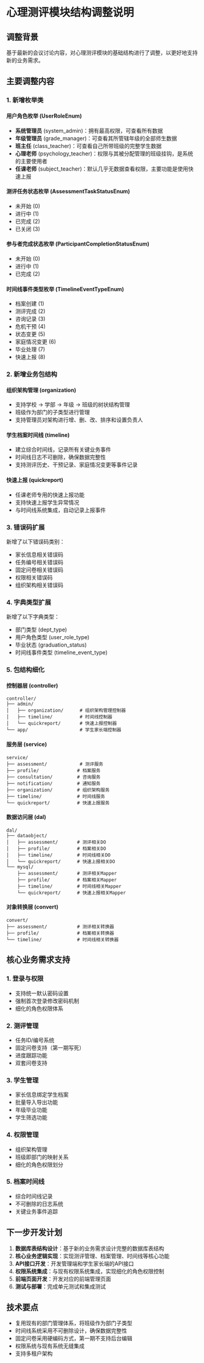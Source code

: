 # 心理测评模块结构调整说明

## 调整背景

基于最新的会议讨论内容，对心理测评模块的基础结构进行了调整，以更好地支持新的业务需求。

## 主要调整内容

### 1. 新增枚举类

#### 用户角色枚举 (UserRoleEnum)
- **系统管理员** (system_admin)：拥有最高权限，可查看所有数据
- **年级管理员** (grade_manager)：可查看其所管辖年级的全部师生数据
- **班主任** (class_teacher)：可查看自己所带班级的完整学生数据
- **心理老师** (psychology_teacher)：权限与其被分配管理的班级挂钩，是系统的主要使用者
- **任课老师** (subject_teacher)：默认几乎无数据查看权限，主要功能是使用快速上报

#### 测评任务状态枚举 (AssessmentTaskStatusEnum)
- 未开始 (0)
- 进行中 (1)
- 已完成 (2)
- 已关闭 (3)

#### 参与者完成状态枚举 (ParticipantCompletionStatusEnum)
- 未开始 (0)
- 进行中 (1)
- 已完成 (2)

#### 时间线事件类型枚举 (TimelineEventTypeEnum)
- 档案创建 (1)
- 测评完成 (2)
- 咨询记录 (3)
- 危机干预 (4)
- 状态变更 (5)
- 家庭情况变更 (6)
- 毕业处理 (7)
- 快速上报 (8)

### 2. 新增业务包结构

#### 组织架构管理 (organization)
- 支持学校 → 学部 → 年级 → 班级的树状结构管理
- 班级作为部门的子类型进行管理
- 支持管理员对架构进行增、删、改、排序和设置负责人

#### 学生档案时间线 (timeline)
- 建立综合时间线，记录所有关键业务事件
- 时间线日志不可删除，确保数据完整性
- 支持测评历史、干预记录、家庭情况变更等事件记录

#### 快速上报 (quickreport)
- 任课老师专用的快速上报功能
- 支持快速上报学生异常情况
- 与时间线系统集成，自动记录上报事件

### 3. 错误码扩展

新增了以下错误码类别：
- 家长信息相关错误码
- 任务编号相关错误码
- 固定问卷相关错误码
- 权限相关错误码
- 组织架构相关错误码

### 4. 字典类型扩展

新增了以下字典类型：
- 部门类型 (dept_type)
- 用户角色类型 (user_role_type)
- 毕业状态 (graduation_status)
- 时间线事件类型 (timeline_event_type)

### 5. 包结构细化

#### 控制器层 (controller)
```
controller/
├── admin/
│   ├── organization/      # 组织架构管理控制器
│   ├── timeline/          # 时间线控制器
│   └── quickreport/       # 快速上报控制器
└── app/                   # 学生家长端控制器
```

#### 服务层 (service)
```
service/
├── assessment/            # 测评服务
├── profile/              # 档案服务
├── consultation/         # 咨询服务
├── notification/         # 通知服务
├── organization/         # 组织架构服务
├── timeline/             # 时间线服务
└── quickreport/          # 快速上报服务
```

#### 数据访问层 (dal)
```
dal/
├── dataobject/
│   ├── assessment/       # 测评相关DO
│   ├── profile/          # 档案相关DO
│   ├── timeline/         # 时间线相关DO
│   └── quickreport/      # 快速上报相关DO
└── mysql/
    ├── assessment/       # 测评相关Mapper
    ├── profile/          # 档案相关Mapper
    ├── timeline/         # 时间线相关Mapper
    └── quickreport/      # 快速上报相关Mapper
```

#### 对象转换层 (convert)
```
convert/
├── assessment/           # 测评相关转换器
├── profile/              # 档案相关转换器
└── timeline/             # 时间线相关转换器
```

## 核心业务需求支持

### 1. 登录与权限
- 支持统一默认密码设置
- 强制首次登录修改密码机制
- 细化的角色权限体系

### 2. 测评管理
- 任务ID/编号系统
- 固定问卷支持（第一期写死）
- 进度跟踪功能
- 双套问卷支持

### 3. 学生管理
- 家长信息绑定学生档案
- 批量导入导出功能
- 年级毕业功能
- 学生筛选功能

### 4. 权限管理
- 组织架构管理
- 班级即部门的映射关系
- 细化的角色权限划分

### 5. 档案时间线
- 综合时间线记录
- 不可删除的日志系统
- 关键业务事件追踪

## 下一步开发计划

1. **数据库表结构设计**：基于新的业务需求设计完整的数据库表结构
2. **核心业务逻辑实现**：实现测评管理、档案管理、时间线等核心功能
3. **API接口开发**：开发管理端和学生家长端的API接口
4. **权限系统集成**：与现有权限系统集成，实现细化的角色权限控制
5. **前端页面开发**：开发对应的前端管理页面
6. **测试与部署**：完成单元测试和集成测试

## 技术要点

- 复用现有的部门管理体系，将班级作为部门子类型
- 时间线系统采用不可删除设计，确保数据完整性
- 固定问卷采用硬编码方式，第一期不支持后台编辑
- 权限系统与现有系统无缝集成
- 支持多租户架构